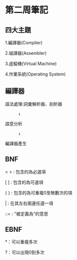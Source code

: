 <!DOCTYPE html>
<html>
<head>
</head>
<body>

<h1>第二周筆記</h1>
<h2>四大主題</h2>
<p>1.編譯器(Complier)</p>
<p>2.組譯器(Assembler)</p>
<p>3.虛擬機(Virtual Machine)</p>
<p>4.作業系統(Operating System)</p>
<h2>編譯器</h2>
<p>語法處理:詞彙解析器、剖析器</p>
<pre>     ↓</pre>
<p>語意分析</p>
<pre>     ↓</pre>
<p>編譯器產生</p>
<h2>BNF</h2>
<p>< > : 包含的為必選項</p>
<p>[ ] : 包含的為可選項</p>
<p>{ } : 包含的為可重複0至無數次的項</p>
<p>| : 在其左右兩邊任選一項</p>
<p>::= : "被定義為"的意思</p>
<h2>EBNF</h2>
<p>*：可以重複多次</p>
<p> ?：可以出現0到多次</p>


</body>
</html>

